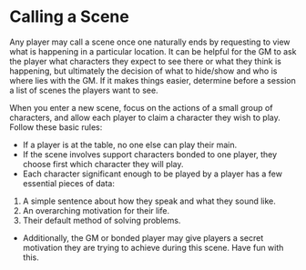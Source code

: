 # Calling a Scene
Any player may call a scene once one naturally ends by requesting to view what is happening in a particular location. It can be helpful for the GM to ask the player what characters they expect to see there or what they think is happening, but ultimately the decision of what to hide/show and who is where lies with the GM. If it makes things easier, determine before a session a list of scenes the players want to see.

When you enter a new scene, focus on the actions of a small group of characters, and allow each player to claim a character they wish to play. Follow these basic rules:
 * If a player is at the table, no one else can play their main.
 * If the scene involves support characters bonded to one player, they choose first which character they will play.
 * Each character significant enough to be played by a player has a few essential pieces of data:
  1. A simple sentence about how they speak and what they sound like.
  2. An overarching motivation for their life.
  3. Their default method of solving problems.
 * Additionally, the GM or bonded player may give players a secret motivation they are trying to achieve during this scene. Have fun with this.
